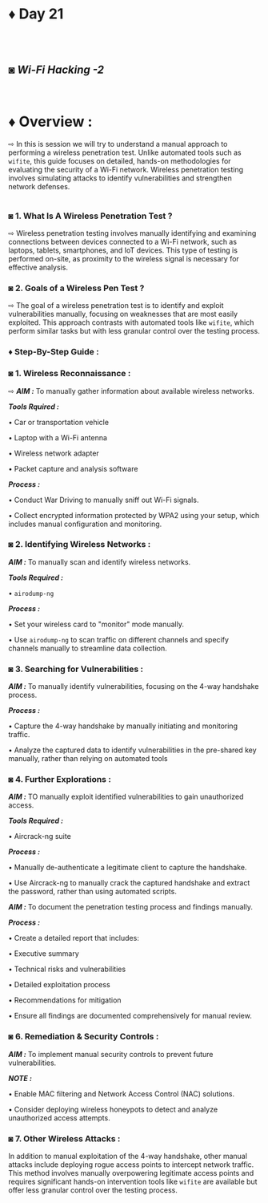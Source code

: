 # ♦ Day 21
</br>
</br>

## ◙ ***Wi-Fi Hacking -2***
 </br>
 
# ♦ Overview : 
   ⇨ In this is session we will try to understand a manual approach to performing a wireless penetration test. Unlike automated tools such as `wifite`, this guide focuses on detailed, hands-on methodologies for evaluating the security of a Wi-Fi network. Wireless penetration testing involves simulating attacks to identify vulnerabilities and strengthen network defenses.
   </br>
   </br>
### ◙ 1. What Is A Wireless Penetration Test ?
   ⇨ Wireless penetration testing involves manually identifying and examining connections between devices connected to a Wi-Fi network, such as laptops, tablets, smartphones, and IoT devices. This type of testing is performed on-site, as proximity to the wireless signal is necessary for effective analysis.

### ◙ 2.  Goals of a Wireless Pen Test ? 
   ⇨  The goal of a wireless penetration test is to identify and exploit vulnerabilities manually, focusing on weaknesses that are most easily exploited. This approach contrasts with automated tools like `wifite`, which perform similar tasks but with less granular control over the testing process.

### ♦ Step-By-Step Guide :

### ◙ 1. Wireless Reconnaissance : 

 ⇨ ***AIM :*** To manually gather information about available wireless networks.

***Tools Rquired :***

• Car or transportation vehicle

• Laptop with a Wi-Fi antenna

• Wireless network adapter

• Packet capture and analysis software

***Process :***

• Conduct War Driving to manually sniff out Wi-Fi signals.

• Collect encrypted information protected by WPA2 using your setup, which includes manual configuration and monitoring.

### ◙ 2. Identifying Wireless Networks :

***AIM :*** To manually scan and identify wireless networks.

***Tools Required :***

• `airodump-ng`

***Process :***


• Set your wireless card to "monitor" mode manually.

• Use `airodump-ng` to scan traffic on different channels and specify channels manually to streamline data collection.

### ◙ 3. Searching for Vulnerabilities : 

***AIM :*** To manually identify vulnerabilities, focusing on the 4-way handshake process.


***Process :***


• Capture the 4-way handshake by manually initiating and monitoring traffic.

• Analyze the captured data to identify vulnerabilities in the pre-shared key manually, rather than relying on automated tools

### ◙ 4. Further Explorations : 

***AIM :*** TO manually exploit identified vulnerabilities to gain unauthorized access.

***Tools Required :***

• Aircrack-ng suite


***Process :***

• Manually de-authenticate a legitimate client to capture the handshake.

• Use Aircrack-ng to manually crack the captured handshake and extract the password, rather than using automated scripts.


***AIM :*** To document the penetration testing process and findings manually.


***Process :***

• Create a detailed report that includes:

• Executive summary

• Technical risks and vulnerabilities

• Detailed exploitation process

• Recommendations for mitigation

• Ensure all findings are documented comprehensively for manual review.



### ◙ 6. Remediation & Security Controls :

***AIM :*** To implement manual security controls to prevent future vulnerabilities.


***NOTE :***

• Enable MAC filtering and Network Access Control (NAC) solutions.

• Consider deploying wireless honeypots to detect and analyze unauthorized access attempts.

### ◙ 7.  Other Wireless Attacks :

In addition to manual exploitation of the 4-way handshake, other manual attacks include deploying rogue access points to intercept network traffic. This method involves manually overpowering legitimate access points and requires significant hands-on intervention tools like `wifite` are available but offer less granular control over the testing process.

